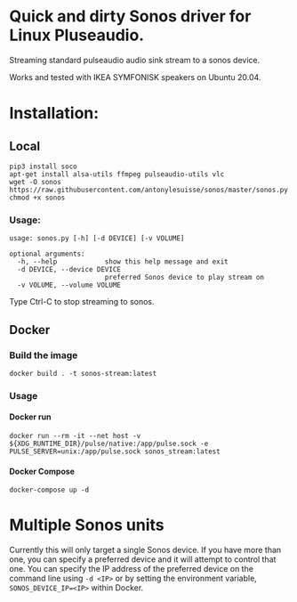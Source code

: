 # Quick and dirty Sonos driver for Linux Pluseaudio.

Streaming standard pulseaudio audio sink stream to a sonos device.

Works and tested with IKEA SYMFONISK speakers on Ubuntu 20.04.

# Installation:

## Local
    pip3 install soco
    apt-get install alsa-utils ffmpeg pulseaudio-utils vlc
    wget -O sonos https://raw.githubusercontent.com/antonylesuisse/sonos/master/sonos.py
    chmod +x sonos

### Usage:

    usage: sonos.py [-h] [-d DEVICE] [-v VOLUME]

    optional arguments:
      -h, --help            show this help message and exit
      -d DEVICE, --device DEVICE
                            preferred Sonos device to play stream on
      -v VOLUME, --volume VOLUME


Type Ctrl-C to stop streaming to sonos.


## Docker

### Build the image

    docker build . -t sonos-stream:latest

### Usage

#### Docker run

    docker run --rm -it --net host -v ${XDG_RUNTIME_DIR}/pulse/native:/app/pulse.sock -e PULSE_SERVER=unix:/app/pulse.sock sonos_stream:latest

#### Docker Compose

    docker-compose up -d


# Multiple Sonos units

Currently this will only target a single Sonos device.  If you have more than one, you can specify a preferred device and it will attempt to control that one.  You can specify the IP address of the preferred device on the command line using `-d <IP>` or by setting the environment variable, `SONOS_DEVICE_IP=<IP>` within Docker.
